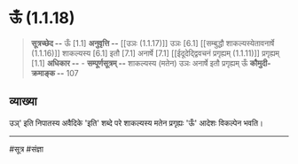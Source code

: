# ऊँ (1.1.18)
> **सूत्रच्छेद --** ऊँ [1.1]
> **अनुवृत्ति --** [[उञः (1.1.17)]] उञः [6.1] [[सम्बुद्धौ शाकल्यस्येतावनार्षे (1.1.16)]] शाकल्यस्य [6.1] इतौ [7.1] अनार्षे [7.1] [[ईदूदेद्द्विवचनं प्रगृह्यम् (1.1.11)]] प्रगृह्यम् [1.1]
> **अधिकार --** -
> **सम्पूर्णसूत्रम् --** शाकल्यस्य (मतेन) उञः अनार्षे इतौ प्रगृह्यम् ऊँ
> **कौमुदी-क्रमाङ्क --** 107

## व्याख्या

उञ्' इति निपातस्य अवैदिके 'इति' शब्दे परे शाकल्यस्य मतेन प्रगृह्यः 'ऊँ' आदेशः विकल्पेन भवति।

---
#सूत्र #संज्ञा 